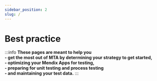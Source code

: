 ```yaml
---
sidebar_position: 2
slug: /
---
```


# Best practice

:::info
**These pages are meant to help you <br/>- get the most out of MTA by determining your strategy to get started, <br/>- optimizing your Mendix Apps for testing, <br/>- preparing for unit testing and process testing<br/>- and maintaining your test data.**
:::